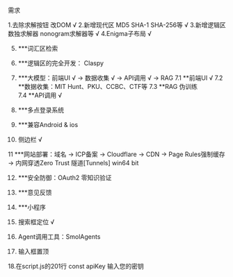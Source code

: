 需求

1.去除求解按钮 改DOM √
2.新增现代区 MD5 SHA-1 SHA-256等 √
3.新增逻辑区 数独求解器 nonogram求解器等 √
4.Enigma子布局 √

5. ***词汇区检索

6. ***逻辑区的完全开发： Claspy

7. ***大模型：前端UI √  → 数据收集 √ → API调用 √ → RAG 
7.1 **前端UI √
7.2 **数据收集：MIT Hunt、PKU、CCBC、CTF等
7.3 **RAG 伪训练    
7.4 **API调用 √

1. ***多点登录系统

2.  ***兼容Android & ios

3.  侧边栏 √

11 ***网站部署：域名 → ICP备案 → Cloudflare → CDN → Page Rules强制缓存 → 内网穿透Zero Trust 隧道[Tunnels] win64 bit

12. ***安全防御：OAuth2 零知识验证

13. ***意见反馈

14. ***小程序

15. 搜索框定位 √

16. Agent调用工具：SmolAgents

17. 输入框置顶

18.在script.js的201行 const apiKey 输入您的密钥
